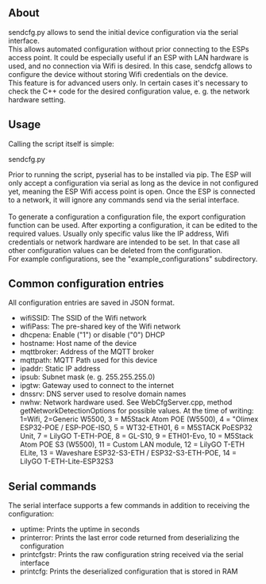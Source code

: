  
## About

sendcfg.py allows to send the initial device configuration via the serial interface.<br>
This allows automated configuration without prior connecting to the ESPs access point. It could be especially useful if an ESP with LAN hardware is used, and no connection via Wifi is desired.
In this case, sendcfg allows to configure the device without storing Wifi credentials on the device.<br>
This feature is for advanced users only. In certain cases it's necessary to check the C++ code for the desired configuration value, e. g. the network hardware setting.

## Usage

Calling the script itself is simple:

sendcfg.py <port> <file>

Prior to running the script, pyserial has to be installed via pip.
The ESP will only accept a configuration via serial as long as the device in not configured yet, meaning the ESP Wifi access point is open.
Once the ESP is connected to a network, it will ignore any commands send via the serial interface.<br><br>
To generate a configuration a configuration file, the export configuration function can be used.
After exporting a configuration, it can be edited to the required values. Usually only specific valus like
the IP address, Wifi credentials or network hardware are intended to be set. In that case all other configuration values can be deleted from the configuration.<br>
For example configurations, see the "example_configurations" subdirectory.

## Common configuration entries

All configuration entries are saved in JSON format.

- wifiSSID: The SSID of the Wifi network
- wifiPass: The pre-shared key of the Wifi network
- dhcpena: Enable ("1") or disable ("0") DHCP
- hostname: Host name of the device
- mqttbroker: Address of the MQTT broker
- mqttpath: MQTT Path used for this device 
- ipaddr: Static IP address 
- ipsub: Subnet mask (e. g. 255.255.255.0)
- ipgtw: Gateway used to connect to the internet
- dnssrv: DNS server used to resolve domain names
- nwhw: Network hardware used. See WebCfgServer.cpp, method getNetworkDetectionOptions for possible values.
At the time of writing: 1=Wifi, 2=Generic W5500, 3 = M5Stack Atom POE (W5500), 4 = "Olimex ESP32-POE / ESP-POE-ISO, 5 = WT32-ETH01, 6 = M5STACK PoESP32 Unit, 7 = LilyGO T-ETH-POE, 8 = GL-S10, 9 = ETH01-Evo, 10 = M5Stack Atom POE S3 (W5500), 11 = Custom LAN module, 12 = LilyGO T-ETH ELite, 13 = Waveshare ESP32-S3-ETH / ESP32-S3-ETH-POE, 14 = LilyGO T-ETH-Lite-ESP32S3

## Serial commands

The serial interface supports a few commands in addition to receiving the configuration:

- uptime: Prints the uptime in seconds
- printerror: Prints the last error code returned from deserializing the configuration
- printcfgstr: Prints the raw configuration string received via the serial interface
- printcfg: Prints the deserialized configuration that is stored in RAM